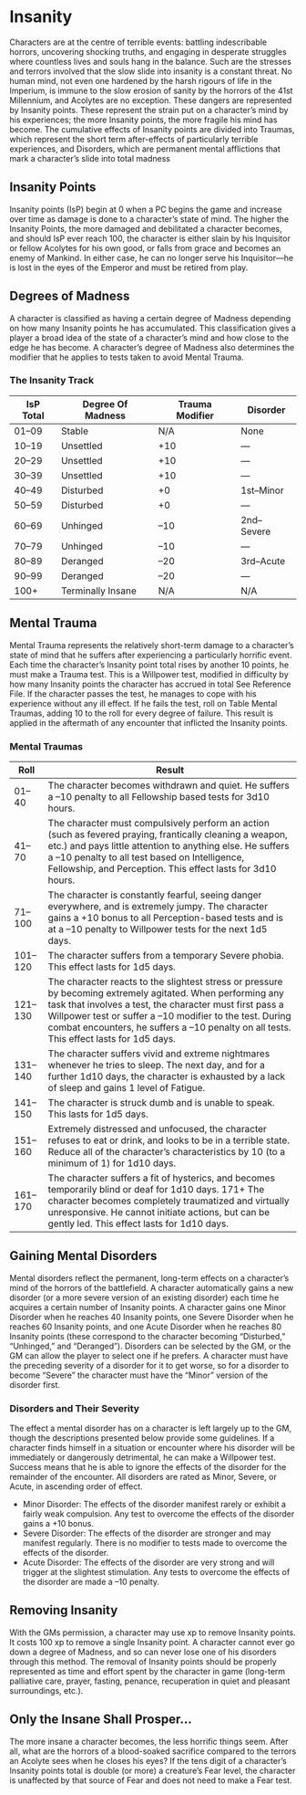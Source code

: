 # Insanity

Characters are at the centre of terrible events: battling indescribable horrors, uncovering shocking truths, and engaging in desperate struggles where countless lives and souls hang in the balance\. Such are the stresses and terrors involved that the slow slide into insanity is a constant threat\. No human mind, not even one hardened by the harsh rigours of life in the Imperium, is immune to the slow erosion of sanity by the horrors of the 41st Millennium, and Acolytes are no exception\. These dangers are represented by Insanity points\. These represent the strain put on a character’s mind by his experiences; the more Insanity points, the more fragile his mind has become\. The cumulative effects of Insanity points are divided into Traumas, which represent the short term after\-effects of particularly terrible experiences, and Disorders, which are permanent mental afflictions that mark a character’s slide into total madness

## Insanity Points

Insanity points \(IsP\) begin at 0 when a PC begins the game and increase over time as damage is done to a character’s state of mind. The higher the Insanity Points, the more damaged and debilitated a character becomes, and should IsP ever reach 100, the character is either slain by his Inquisitor or fellow Acolytes for his own good, or falls from grace and becomes an enemy of Mankind\. In either case, he can no longer serve his Inquisitor—he is lost in the eyes of the Emperor and must be retired from play\.

## Degrees of Madness

A character is classified as having a certain degree of Madness depending on how many Insanity points he has accumulated\. This classification gives a player a broad idea of the state of a character’s mind and how close to the edge he has become\. A character’s degree of Madness also determines the modifier that he applies to tests taken to avoid Mental Trauma\.

### The Insanity Track
__IsP Total__|__Degree Of Madness__|__Trauma Modifier__|__Disorder__
---------|-----------------|---------------|----------
01–09    |Stable           |N/A            |None
10–19    |Unsettled        |+10            |—
20–29    |Unsettled        |+10            |—
30–39    |Unsettled        |+10            |—
40–49    |Disturbed        |+0             |1st–Minor
50–59    |Disturbed        |+0             |—
60–69    |Unhinged         |–10            |2nd–Severe
70–79    |Unhinged         |–10            |—
80–89    |Deranged         |–20            |3rd–Acute
90–99    |Deranged         |–20            |—
100+     |Terminally Insane|N/A            |N/A

## Mental Trauma

Mental Trauma represents the relatively short\-term damage to a character’s state of mind that he suffers after experiencing a particularly horrific event\. Each time the character’s Insanity point total rises by another 10 points, he must make a Trauma test\. This is a Willpower test, modified in difficulty by how many Insanity points the character has accrued in total See Reference File\. If the character passes the test, he manages to cope with his experience without any ill effect\. If he fails the test, roll on Table Mental Traumas, adding 10 to the roll for every degree of failure\. This result is applied in the aftermath of any encounter that inflicted the Insanity points\.

### Mental Traumas
__Roll__   |__Result__
-------|-------
01–40  |The character becomes withdrawn and quiet. He suffers a –10 penalty to all Fellowship based tests for 3d10 hours.
41–70  |The character must compulsively perform an action (such as fevered praying, frantically cleaning a weapon, etc.) and pays little attention to anything else. He suffers a –10 penalty to all test based on Intelligence, Fellowship, and Perception. This effect lasts for 3d10 hours.
71–100 |The character is constantly fearful, seeing danger everywhere, and is extremely jumpy. The character gains a +10 bonus to all Perception-based tests and is at a –10 penalty to Willpower tests for the next 1d5 days.
101–120|The character suffers from a temporary Severe phobia. This effect lasts for 1d5 days.
121–130|The character reacts to the slightest stress or pressure by becoming extremely agitated. When performing any task that involves a test, the character must first pass a Willpower test or suffer a –10 modifier to the test. During combat encounters, he suffers a –10 penalty on all tests. This effect lasts for 1d5 days.
131–140|The character suffers vivid and extreme nightmares whenever he tries to sleep. The next day, and for a further 1d10 days, the character is exhausted by a lack of sleep and gains 1 level of Fatigue.
141–150|The character is struck dumb and is unable to speak. This lasts for 1d5 days.
151–160|Extremely distressed and unfocused, the character refuses to eat or drink, and looks to be in a terrible state. Reduce all of the character’s characteristics by 10 (to a minimum of 1) for 1d10 days.
161–170|The character suffers a fit of hysterics, and becomes temporarily blind or deaf for 1d10 days. 171+ The character becomes completely traumatized and virtually unresponsive. He cannot initiate actions, but can be gently led. This effect lasts for 1d10 days.

## Gaining Mental Disorders

Mental disorders reflect the permanent, long\-term effects on a character’s mind of the horrors of the battlefield\. A character automatically gains a new disorder \(or a more severe version of an existing disorder\) each time he acquires a certain number of Insanity points\. A character gains one Minor Disorder when he reaches 40 Insanity points, one Severe Disorder when he reaches 60 Insanity points, and one Acute Disorder when he reaches 80 Insanity points \(these correspond to the character becoming “Disturbed,” “Unhinged,” and “Deranged”\)\. Disorders can be selected by the GM, or the GM can allow the player to select one if he prefers\. A character must have the preceding severity of a disorder for it to get worse, so for a disorder to become “Severe” the character must have the “Minor” version of the disorder first\.

### Disorders and Their Severity

The effect a mental disorder has on a character is left largely up to the GM, though the descriptions presented below provide some guidelines\. If a character finds himself in a situation or encounter where his disorder will be immediately or dangerously detrimental, he can make a Willpower test\. Success means that he is able to ignore the effects of the disorder for the remainder of the encounter\. All disorders are rated as Minor, Severe, or Acute, in ascending order of effect\.

- Minor Disorder: The effects of the disorder manifest rarely or exhibit a fairly weak compulsion\. Any test to overcome the effects of the disorder gains a \+10 bonus\.
- Severe Disorder: The effects of the disorder are stronger and may manifest regularly\. There is no modifier to tests made to overcome the effects of the disorder\.
- Acute Disorder: The effects of the disorder are very strong and will trigger at the slightest stimulation\. Any tests to overcome the effects of the disorder are made a –10 penalty\.

## Removing Insanity

With the GMs permission, a character may use xp to remove Insanity points\. It costs 100 xp to remove a single Insanity point\. A character cannot ever go down a degree of Madness, and so can never lose one of his disorders through this method\. The removal of Insanity points should be properly represented as time and effort spent by the character in game \(long\-term palliative care, prayer, fasting, penance, recuperation in quiet and pleasant surroundings, etc.\)\.

## Only the Insane Shall Prosper\.\.\.

The more insane a character becomes, the less horrific things seem\. After all, what are the horrors of a blood\-soaked sacrifice compared to the terrors an Acolyte sees when he closes his eyes? If the tens digit of a character’s Insanity points total is double \(or more\) a creature’s Fear level, the character is unaffected by that source of Fear and does not need to make a Fear test\.
